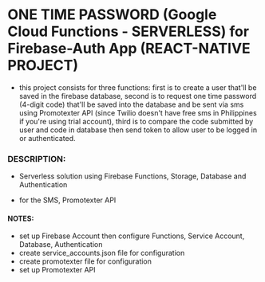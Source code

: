 # ONE TIME PASSWORD (Google Cloud Functions - SERVERLESS) for Firebase-Auth App (REACT-NATIVE PROJECT)

- this project consists for three functions: first is to create a user that'll be saved in the firebase database, second is to request one time password (4-digit code) that'll be saved into the database and be sent via sms using Promotexter API (since Twilio doesn't have free sms in Philippines if you're using trial account), third is to compare the code submitted by user and code in database then send token to allow user to be logged in or authenticated.

### DESCRIPTION:

- Serverless solution using Firebase Functions, Storage, Database and Authentication

- for the SMS, Promotexter API

#### NOTES:
- set up Firebase Account then configure Functions, Service Account, Database, Authentication
- create service_accounts.json file for configuration
- create promotexter file for configuration
- set up Promotexter API
